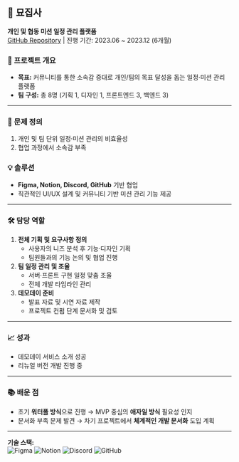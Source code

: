 ## 🐾 묘집사  
**개인 및 협동 미션 일정 관리 플랫폼**  
[GitHub Repository](https://github.com/orgs/Rabbit-UMC/repositories) | 진행 기간: 2023.06 ~ 2023.12 (6개월)  

### 📌 프로젝트 개요
- **목표:** 커뮤니티를 통한 소속감 증대로 개인/팀의 목표 달성을 돕는 일정·미션 관리 플랫폼
- **팀 구성:** 총 8명 (기획 1, 디자인 1, 프론트엔드 3, 백엔드 3)

---

### 🎯 문제 정의
1. 개인 및 팀 단위 일정·미션 관리의 비효율성
2. 협업 과정에서 소속감 부족

### 💡 솔루션
- **Figma, Notion, Discord, GitHub** 기반 협업
- 직관적인 UI/UX 설계 및 커뮤니티 기반 미션 관리 기능 제공

---

### 🛠 담당 역할
1. **전체 기획 및 요구사항 정의**
   - 사용자의 니즈 분석 후 기능·디자인 기획
   - 팀원들과의 기능 논의 및 협업 진행
2. **팀 일정 관리 및 조율**
   - 서버·프론트 구현 일정 맞춤 조율
   - 전체 개발 타임라인 관리
3. **데모데이 준비**
   - 발표 자료 및 시연 자료 제작
   - 프로젝트 컨펌 단계 문서화 및 검토

---

### 📈 성과
- 데모데이 서비스 소개 성공
- 리뉴얼 버전 개발 진행 중

---

### 📚 배운 점
- 초기 **워터폴 방식**으로 진행 → MVP 중심의 **애자일 방식** 필요성 인지
- 문서화 부족 문제 발견 → 차기 프로젝트에서 **체계적인 개발 문서화** 도입 계획

---

**기술 스택:**  
![Figma](https://img.shields.io/badge/Figma-F24E1E?style=for-the-badge&logo=figma&logoColor=white)
![Notion](https://img.shields.io/badge/Notion-000000?style=for-the-badge&logo=notion&logoColor=white)
![Discord](https://img.shields.io/badge/Discord-5865F2?style=for-the-badge&logo=discord&logoColor=white)
![GitHub](https://img.shields.io/badge/GitHub-181717?style=for-the-badge&logo=github&logoColor=white)
